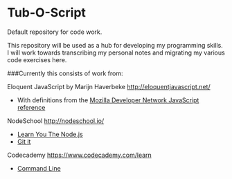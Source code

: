 # Tub-O-Script
Default repository for code work.

This repository will be used as a hub for developing my programming skills. I will work towards transcribing my personal notes and migrating my various code exercises here.

###Currently this consists of work from:

Eloquent JavaScript by Marijn Haverbeke http://eloquentjavascript.net/
* With definitions from the [Mozilla Developer Network JavaScript reference](https://developer.mozilla.org/en-US/docs/Web/JavaScript/Reference)

NodeSchool http://nodeschool.io/
* [Learn You The Node.js](https://github.com/workshopper/learnyounode)
* [Git it](https://github.com/jlord/git-it)

Codecademy https://www.codecademy.com/learn
* [Command Line](https://www.codecademy.com/en/courses/learn-the-command-line)

